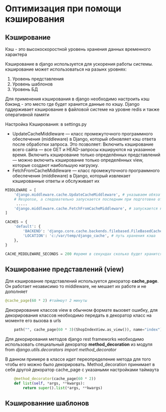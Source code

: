 # Оптимизация при помощи кэширования
## Кэширование 

Кэш - это высокоскоростной уровень хранения данных временного характера

Кэширование в django используется для ускорения работы системы. кэширование может использоваться на разынх уровнях:
1. Уровень представления
2. Уровень шаблонов
3. Уровень БД

Для применения кэширования в django необходимо настроить кэш бэкэнд - это место где будет хранится данные по кэшу. 
Django пддерживает кэширование в файловой системе на уровне redis и также оперативной памяти

Настройка Кэширования:
в settings.py  
* UpdateCacheMiddleware — класс промежуточного программного обеспечения (middleware) в Django, 
который обновляет кэш ответа после обработки запроса. Это позволяет:
Включить кэширование всего сайта — все GET и HEAD-запросы кэшируются на указанное время.
Включить кэширование только определённых представлений — можно включить кэширование только определённых view, 
которые создают наибольшую нагрузку.
* FetchFromCacheMiddleware — класс промежуточного программного обеспечения (middleware) в Django, 
который извлекает кэшированные ответы и обслуживает их
```python
MIDDLEWARE = [
    'django.middleware.cache.UpdateCacheMiddleware', # указываем обязательно в начале, так ак он запускается при обработке 
    # Response, а следовательно запускается последним при подготовке ответа 
     .....
    'django.middleware.cache.FetchFromCacheMiddleware', # запускается на этапе Requests, поэтому запускается последним 
]

CACHES = {
    'default': {
        'BACKEND': 'django.core.cache.backends.filebased.FileBasedCache', 
        'LOCATION': 'c:/var/temp/django_cache', # путь хранения кэша
    },
} 

CACHE_MIDDLEWARE_SECONDS = 200 #время в секундах сколько будет хранится кэш
```

## Кэширование представлений (view) 
Для кэширование представлений используется декоратор **cache_page**. Он работает независимо то middleware, не мешает их 
работе и не дополняет
```python
@cache_page(60 * 2) #таймаут 2 минуты
```
Декорирование классов view в обычном формате вызовет ошибку, для декорирования классов необходимо передать в декоратор 
класс на моменте его вызова в urls
```python
    path("", cache_page(60 * 3)(ShopIndexView.as_view()), name="index"),
```

Для декорирования методов django rest frameworks необходимо использовать специальный декоратор **method_decoration** из модуля
from _django.utils.decorators import method_decorator_

В данном примере в классе идет переопределение метода для того чтобы его можно было декорировать. Method_decoration 
принимает в себя другой декоратор cache_page с указаными настройками таймаута
```python
    @method_decorator(cache_page(60 * 2))
    def list(self, *args, **kwargs):
        return super().list(*args, **kwargs)
```

## Кэшированние шаблонов
